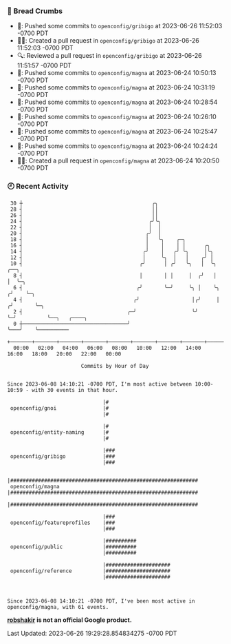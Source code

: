 ### 🍞 Bread Crumbs

 * 🚢: Pushed some commits to `openconfig/gribigo` at 2023-06-26 11:52:03 -0700 PDT
 * ✍🏼: Created a pull request in `openconfig/gribigo` at 2023-06-26 11:52:03 -0700 PDT
 * 🔍: Reviewed a pull request in  `openconfig/gribigo` at 2023-06-26 11:51:57 -0700 PDT
 * 🚢: Pushed some commits to `openconfig/magna` at 2023-06-24 10:50:13 -0700 PDT
 * 🚢: Pushed some commits to `openconfig/magna` at 2023-06-24 10:31:19 -0700 PDT
 * 🚢: Pushed some commits to `openconfig/magna` at 2023-06-24 10:28:54 -0700 PDT
 * 🚢: Pushed some commits to `openconfig/magna` at 2023-06-24 10:26:10 -0700 PDT
 * 🚢: Pushed some commits to `openconfig/magna` at 2023-06-24 10:25:47 -0700 PDT
 * 🚢: Pushed some commits to `openconfig/magna` at 2023-06-24 10:24:24 -0700 PDT
 * ✍🏼: Created a pull request in `openconfig/magna` at 2023-06-24 10:20:50 -0700 PDT

### 🕘 Recent Activity
```
 30 ┼                                          ╭╮
 28 ┤                                          ││
 26 ┤                                          ││
 24 ┤                                         ╭╯╰╮
 22 ┤                                         │  │
 20 ┤                                        ╭╯  │
 18 ┤                                        │   ╰╮    ╭─╮
 16 ┤                                        │    │    │ │      ╭╮
 14 ┤                                       ╭╯    │   ╭╯ ╰╮     │╰╮
 12 ┤                                       │     ╰╮  │   │    ╭╯ │
 10 ┤                                      ╭╯      │ ╭╯   ╰╮   │  ╰╮    ╭──╮
  8 ┤                                      │       │ │     │  ╭╯   │    │  ╰─╮
  6 ┤                                     ╭╯       ╰─╯     ╰╮ │    ╰╮  ╭╯    ╰─╮
  4 ┤                                    ╭╯                 │╭╯     │ ╭╯       ╰─╮
  2 ┤                                  ╭─╯                  ╰╯      ╰─╯          ╰──╮   ╭────╮
  0 ┼──────────────────────────────────╯                                            ╰───╯    ╰──────────
    +───────+───────+───────+───────+───────+───────+───────+───────+───────+───────+───────+───────+────
  00:00   02:00   04:00   06:00   08:00   10:00   12:00   14:00   16:00   18:00   20:00   22:00   00:00   

						Commits by Hour of Day


Since 2023-06-08 14:10:21 -0700 PDT, I'm most active between 10:00-10:59 - with 30 events in that hour.

```



```
                               |#
 openconfig/gnoi               |#
                               |#

                               |#
 openconfig/entity-naming      |#
                               |#

                               |###
 openconfig/gribigo            |###
                               |###

                               |#############################################################
 openconfig/magna              |#############################################################
                               |#############################################################

                               |###
 openconfig/featureprofiles    |###
                               |###

                               |##########
 openconfig/public             |##########
                               |##########

                               |#####################
 openconfig/reference          |#####################
                               |#####################



Since 2023-06-08 14:10:21 -0700 PDT, I've been most active in openconfig/magna, with 61 events.

```
**[robshakir](mailto:robjs@google.com) is not an official Google product.**  


Last Updated: 2023-06-26 19:29:28.854834275 -0700 PDT
